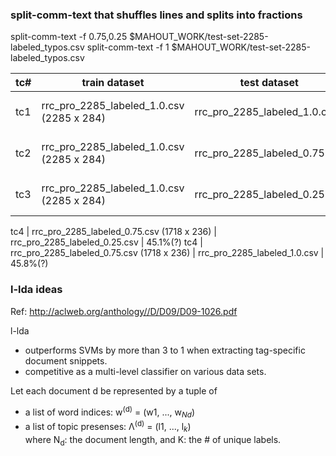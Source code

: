 ### split-comm-text that shuffles lines and splits into fractions

split-comm-text -f 0.75,0.25 $MAHOUT_WORK/test-set-2285-labeled_typos.csv
split-comm-text -f 1 $MAHOUT_WORK/test-set-2285-labeled_typos.csv

tc# | train dataset | test dataset | accuracy
--- | --- | --- | ---
tc1 | rrc_pro_2285_labeled_1.0.csv (2285 x 284) | rrc_pro_2285_labeled_1.0.csv | 8.8% (1800 / 2285)
tc2 | rrc_pro_2285_labeled_1.0.csv (2285 x 284) | rrc_pro_2285_labeled_0.75.csv | 78.5% (1349 / 1719)
tc3 | rrc_pro_2285_labeled_1.0.csv (2285 x 284) | rrc_pro_2285_labeled_0.25.csv | 79.8% (451 / 565)

tc4 | rrc_pro_2285_labeled_0.75.csv (1718 x 236) | rrc_pro_2285_labeled_0.25.csv | 45.1%(?)
tc4 | rrc_pro_2285_labeled_0.75.csv (1718 x 236) | rrc_pro_2285_labeled_1.0.csv | 45.8%(?)



### l-lda ideas

Ref: http://aclweb.org/anthology//D/D09/D09-1026.pdf

l-lda
* outperforms SVMs by more than 3 to 1 when extracting tag-specific document snippets.
* competitive as a multi-level classifier on various data sets.

Let each document d be represented by a tuple of
* a list of word indices: w<sup>(d)</sup> = (w1, ..., w<sub>_Nd_</sub>)
* a list of topic presenses: Λ<sup>(d)</sup> = (l1, ..., l<sub>_k_</sub>)  
  where N<sub>d</sub>: the document length, and K: the # of unique labels.
